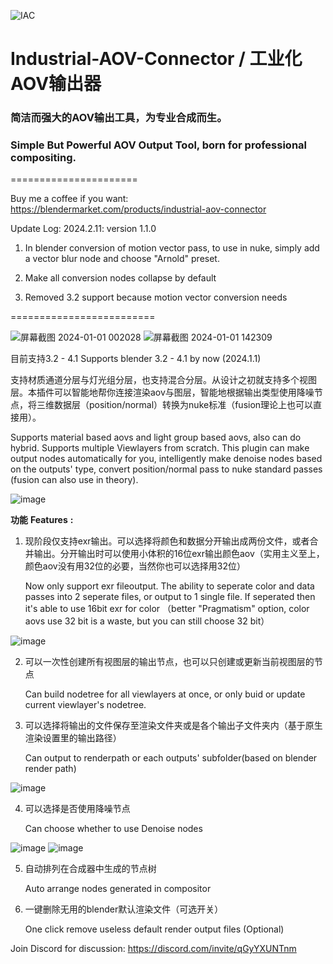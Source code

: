 ![IAC](https://github.com/RolandVyens/Industrial-AOV-Connector/assets/30930721/95a2f623-6158-438b-aaa7-34e6ac099c47)

# Industrial-AOV-Connector / 工业化AOV输出器
### 简洁而强大的AOV输出工具，为专业合成而生。

### Simple But Powerful AOV Output Tool, born for professional compositing.
======================

Buy me a coffee if you want: https://blendermarket.com/products/industrial-aov-connector

Update Log:
2024.2.11: version 1.1.0

1. In blender conversion of motion vector pass, to use in nuke, simply add a vector blur node and choose "Arnold" preset. 

2. Make all conversion nodes collapse by default

3. Removed 3.2 support because motion vector conversion needs

=========================

![屏幕截图 2024-01-01 002028](https://github.com/RolandVyens/Industrial-AOV-Connector/assets/30930721/ef18474b-957f-44e7-9403-d23930317e36)
![屏幕截图 2024-01-01 142309](https://github.com/RolandVyens/Industrial-AOV-Connector/assets/30930721/203f13c8-905d-467f-91ac-a46270f21a9d)

目前支持3.2 - 4.1 Supports blender 3.2 - 4.1 by now (2024.1.1)

支持材质通道分层与灯光组分层，也支持混合分层。从设计之初就支持多个视图层。本插件可以智能地帮你连接渲染aov与图层，智能地根据输出类型使用降噪节点，将三维数据层（position/normal）转换为nuke标准（fusion理论上也可以直接用）。

Supports material based aovs and light group based aovs, also can do hybrid. Supports multiple Viewlayers from scratch. This plugin can make output nodes automatically for you, intelligently make denoise nodes based on the outputs' type, convert position/normal pass to nuke standard passes (fusion can also use in theory).

![image](https://github.com/RolandVyens/Industrial-AOV-Connector/assets/30930721/80cb98fa-c466-4dac-a100-aa1b1eddd724)

**功能** **Features** **:**

1. 现阶段仅支持exr输出。可以选择将颜色和数据分开输出成两份文件，或者合并输出。分开输出时可以使用小体积的16位exr输出颜色aov（实用主义至上，颜色aov没有用32位的必要，当然你也可以选择用32位）
   
   Now only support exr fileoutput. The ability to seperate color and data passes into 2 seperate files, or output to 1 single file. If seperated then it's able to use 16bit exr for color （better "Pragmatism" option, color aovs use 32 bit is a waste, but you can still choose 32 bit）

![image](https://github.com/RolandVyens/Industrial-AOV-Connector/assets/30930721/caf3b9f9-274f-4289-a4aa-5a0762e43315)
   
2. 可以一次性创建所有视图层的输出节点，也可以只创建或更新当前视图层的节点

   Can build nodetree for all viewlayers at once, or only buid or update current viewlayer's nodetree.

3. 可以选择将输出的文件保存至渲染文件夹或是各个输出子文件夹内（基于原生渲染设置里的输出路径）

   Can output to renderpath or each outputs' subfolder(based on blender render path)

![image](https://github.com/RolandVyens/Industrial-AOV-Connector/assets/30930721/89ab46e7-2d0c-4269-9881-7be85dbcb0a2)

4. 可以选择是否使用降噪节点

   Can choose whether to use Denoise nodes

![image](https://github.com/RolandVyens/Industrial-AOV-Connector/assets/30930721/8ac3ee41-234b-4b69-918b-bd74fbfffa5f)
![image](https://github.com/RolandVyens/Industrial-AOV-Connector/assets/30930721/05438c57-dffb-4e71-a7ba-de449aad2017)

5. 自动排列在合成器中生成的节点树

   Auto arrange nodes generated in compositor

6. 一键删除无用的blender默认渲染文件（可选开关）

   One click remove useless default render output files (Optional)

Join Discord for discussion: https://discord.com/invite/qGyYXUNTnm
